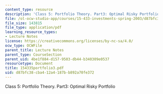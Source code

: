 ```yaml
---
content_type: resource
description: 'Class 5: Portfolio Theory. Part3: Optimal Risky Portfolio'
file: /ol-ocw-studio-app/courses/15-433-investments-spring-2003/d87bfc38cba412a4187bb892a70fe372_154335portfolio3.pdf
file_size: 143815
file_type: application/pdf
learning_resource_types:
- Lecture Notes
license: https://creativecommons.org/licenses/by-nc-sa/4.0/
ocw_type: OCWFile
parent_title: Lecture Notes
parent_type: CourseSection
parent_uid: 4be1f884-d157-9503-db44-b340309e0537
resourcetype: Document
title: 154335portfolio3.pdf
uid: d87bfc38-cba4-12a4-187b-b892a70fe372
---
```

Class 5: Portfolio Theory. Part3: Optimal Risky Portfolio